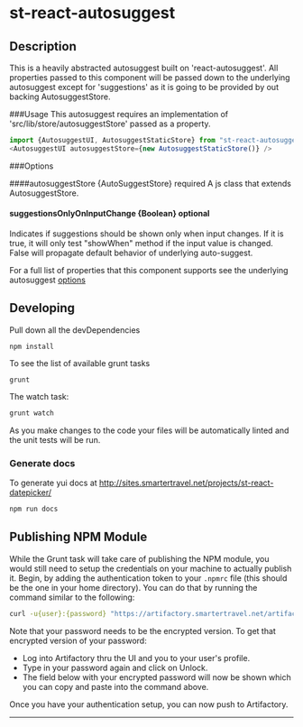 # st-react-autosuggest

## Description
This is a heavily abstracted autosuggest built on 'react-autosuggest'. All properties passed to this component will be passed down to the underlying autosuggest except for 'suggestions' as it is going to be provided by out backing AutosuggestStore.

###Usage
This autosuggest requires an implementation of 'src/lib/store/autosuggestStore' passed as a property.

```js
import {AutosuggestUI, AutosuggestStaticStore} from "st-react-autosuggest";
<AutosuggestUI autosuggestStore={new AutosuggestStaticStore()} />
```

###Options

####autosuggestStore {AutoSuggestStore} required
A js class that extends AutosuggestStore.

#### suggestionsOnlyOnInputChange {Boolean} optional
Indicates if suggestions should be shown only when input changes. If it is true, it will only test "showWhen" method if the 
input value is changed. False will propagate default behavior of underlying auto-suggest.

For a full list of properties that this component supports see the underlying autosuggest [options](https://github.com/moroshko/react-autosuggest#options)

## Developing
Pull down all the devDependencies
```
npm install
```
To see the list of available grunt tasks
```
grunt
```

The watch task:
```bash
grunt watch
```
As you make changes to the code your files will be automatically linted and the unit tests will be run.

### Generate docs
To generate yui docs at http://sites.smartertravel.net/projects/st-react-datepicker/
```bash
npm run docs
```

## Publishing NPM Module
While the Grunt task will take care of publishing the NPM module, you would still need to setup the credentials on your
machine to actually publish it. Begin, by adding the authentication token to your `.npmrc` file (this should be the one
in your home directory). You can do that by running the command similar to the following:

```bash
curl -u{user}:{password} "https://artifactory.smartertravel.net/artifactory/api/npm/auth" >> ~/.npmrc
```

Note that your password needs to be the encrypted version. To get that encrypted version of your password:
* Log into Artifactory thru the UI and you to your user's profile.
* Type in your password again and click on Unlock.
* The field below with your encrypted password will now be shown which you can copy and paste into the command above.

Once you have your authentication setup, you can now push to Artifactory.

---
